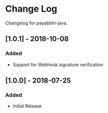 # Change Log

Changelog for payabbhi-java.

## [1.0.1] - 2018-10-08
### Added
- Support for Webhook signature verification

## [1.0.0] - 2018-07-25
### Added
- Initial Release
